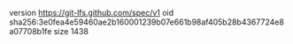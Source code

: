 version https://git-lfs.github.com/spec/v1
oid sha256:3e0fea4e59460ae2b160001239b07e661b98af405b28b4367724e8a07708b1fe
size 1438
